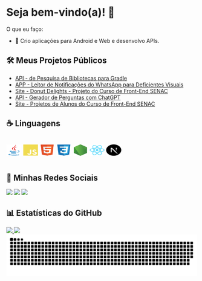 # Seja bem-vindo(a)! 👋

O que eu faço:
 - 🔭 Crio aplicações para Android e Web e desenvolvo APIs.
   
## 🛠️ Meus Projetos Públicos
 - [API -  de Pesquisa de Bibliotecas para Gradle](https://github.com/tonho991/jcode)
 - [APP - Leitor de Notificações do WhatsApp para Deficientes Visuais](https://github.com/tonho991/vgassist)
 - [Site - Donut Delights - Projeto do Curso de Front-End SENAC](https://github.com/tonho991/donut-delights)
 - [API - Gerador de Perguntas com ChatGPT](https://github.com/tonho991/GQuestion)
 - [Site - Projetos de Alunos do Curso de Front-End SENAC](https://github.com/tonho991/projetos-alunos-senac)

##  ☕️ Linguagens

<div style="display: inline_block"><br>
  <img align="center" alt="CSS" height="30" width="40" src="https://raw.githubusercontent.com/devicons/devicon/master/icons/java/java-original.svg">
  <img align="center" alt="Js" height="30" width="40" src="https://raw.githubusercontent.com/devicons/devicon/master/icons/javascript/javascript-plain.svg">
  <img align="center" alt="HTML" height="30" width="40" src="https://raw.githubusercontent.com/devicons/devicon/master/icons/html5/html5-original.svg">
  <img align="center" alt="CSS" height="30" width="40" src="https://raw.githubusercontent.com/devicons/devicon/master/icons/css3/css3-original.svg">
  <img align="center" alt="CSS" height="30" width="40" src="https://raw.githubusercontent.com/devicons/devicon/master/icons/nodejs/nodejs-original.svg">
  <img align="center" alt="CSS" height="30" width="40" src="https://raw.githubusercontent.com/devicons/devicon/master/icons/react/react-original.svg">
  <img align="center" alt="CSS" height="30" width="40" src="https://raw.githubusercontent.com/devicons/devicon/master/icons/nextjs/nextjs-original.svg">
</div>
 
 <br>
 
## 👾 Minhas Redes Sociais 
 
<div> 
  <a href="https://instagram.com/tonho750?igshid=MzMyNGUyNmU2YQ==" target="_blank"><img src="https://img.shields.io/badge/-Instagram-%23E4405F?style=for-the-badge&logo=instagram&logoColor=white" target="_blank"></a>
  <a href ="mailto:marco@vgapp.cloud"><img src="https://img.shields.io/badge/-Gmail-%23333?style=for-the-badge&logo=gmail&logoColor=white" target="_blank"></a>
  <a href="https://www.linkedin.com/in/marco-antonio-1b445b25b?utm_source=share&utm_campaign=share_via&utm_content=profile&utm_medium=android_app" target="_blank"><img src="https://img.shields.io/badge/-LinkedIn-%230077B5?style=for-the-badge&logo=linkedin&logoColor=white" target="_blank"></a>

</div>

## 📊 Estatísticas do GitHub
<div>
  <a href="https://github.com/tonho991">
  <img height="180em" src="https://github-readme-stats.vercel.app/api?username=tonho991&show_icons=true&theme=tokyonight&include_all_commits=true&count_private=true"/>
  <img height="180em" src="https://github-readme-stats.vercel.app/api/top-langs/?username=tonho991&layout=compact&langs_count=6&theme=tokyonight"/>
  <img src="https://raw.githubusercontent.com/tonho991/tonho991/output/github-contribution-grid-snake-dark.svg" alt="Commit Snake Game" >
</div>
